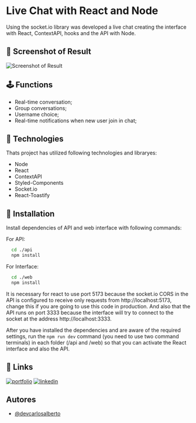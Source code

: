 # Live Chat with React and Node

Using the socket.io library was developed a live chat creating the interface with React, ContextAPI, hooks and the API with Node.

## 📸 Screenshot of Result

![Screenshot of Result](https://i.imgur.com/vZScqbY.png)

## 🕹️ Functions

- Real-time conversation;
- Group conversations;
- Username choice;
- Real-time notifications when new user join in chat;


## 🚀 Technologies

Thats project has utilized following technologies and libraryes:
- Node
- React
- ContextAPI
- Styled-Components
- Socket.io
- React-Toastify


## 🔧 Installation

Install dependencies of API and web interface with following commands:

For API:
```bash
  cd ./api
  npm install
```

For Interface:
```bash
  cd ./web
  npm install
```

It is necessary for react to use port 5173 because the socket.io CORS in the API is configured to receive only requests from http://localhost:5173, change this if you are going to use this code in production. And also that the API runs on port 3333 because the interface will try to connect to the socket at the address http://localhost:3333.

After you have installed the dependencies and are aware of the required settings, run the ```npm run dev``` command (you need to use two command terminals) in each folder (/api and /web) so that you can activate the React interface and also the API.
## 🔗 Links
[![portfolio](https://img.shields.io/badge/my_portfolio-000?style=for-the-badge&logo=ko-fi&logoColor=white)](https://devcarlosalberto.netlify.app)
[![linkedin](https://img.shields.io/badge/linkedin-0A66C2?style=for-the-badge&logo=linkedin&logoColor=white)](https://www.linkedin.com/in/devcarlosalberto)

## Autores

- [@devcarlosalberto](https://www.github.com/devcarlosalberto)
